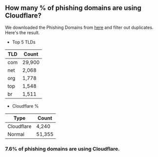 ## How many % of phishing domains are using Cloudflare?


We downloaded the Phishing Domains from [here](https://github.com/mitchellkrogza/Phishing.Database) and filter out duplicates.
Here's the result.


[//]: # (start replacement)


- Top 5 TLDs

| TLD | Count |
| --- | --- |
| com | 29,900 |
| net | 2,068 |
| org | 1,778 |
| top | 1,548 |
| br | 1,511 |


- Cloudflare %

| Type | Count |
| --- | --- |
| Cloudflare | 4,240 |
| Normal | 51,355 |


### 7.6% of phishing domains are using Cloudflare.